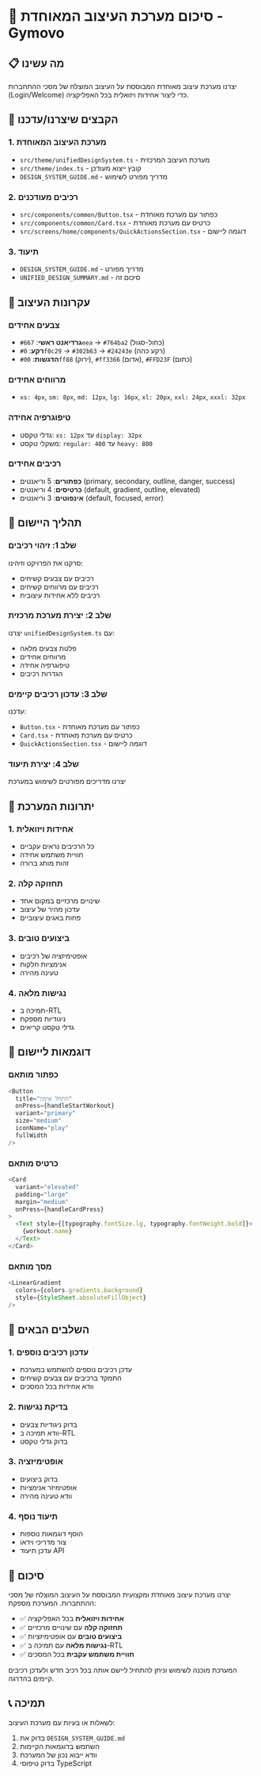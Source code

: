 # 🎨 סיכום מערכת העיצוב המאוחדת - Gymovo

## 📋 מה עשינו

יצרנו מערכת עיצוב מאוחדת המבוססת על העיצוב המוצלח של מסכי ההתחברות (Login/Welcome) כדי ליצור אחידות ויזואלית בכל האפליקציה.

## 🎯 הקבצים שיצרנו/עדכנו

### 1. **מערכת העיצוב המאוחדת**

- `src/theme/unifiedDesignSystem.ts` - מערכת העיצוב המרכזית
- `src/theme/index.ts` - קובץ ייצוא מעודכן
- `DESIGN_SYSTEM_GUIDE.md` - מדריך מפורט לשימוש

### 2. **רכיבים מעודכנים**

- `src/components/common/Button.tsx` - כפתור עם מערכת מאוחדת
- `src/components/common/Card.tsx` - כרטיס עם מערכת מאוחדת
- `src/screens/home/components/QuickActionsSection.tsx` - דוגמה ליישום

### 3. **תיעוד**

- `DESIGN_SYSTEM_GUIDE.md` - מדריך מפורט
- `UNIFIED_DESIGN_SUMMARY.md` - סיכום זה

## 🎨 עקרונות העיצוב

### **צבעים אחידים**

- **גרדיאנט ראשי**: `#667eea` → `#764ba2` (כחול-סגול)
- **רקע**: `#0f0c29` → `#302b63` → `#24243e` (רקע כהה)
- **הדגשות**: `#00ff88` (ירוק), `#ff3366` (אדום), `#FFD23F` (כתום)

### **מרווחים אחידים**

- `xs: 4px`, `sm: 8px`, `md: 12px`, `lg: 16px`, `xl: 20px`, `xxl: 24px`, `xxxl: 32px`

### **טיפוגרפיה אחידה**

- גדלי טקסט: `xs: 12px` עד `display: 32px`
- משקלי טקסט: `regular: 400` עד `heavy: 800`

### **רכיבים אחידים**

- **כפתורים**: 5 וריאנטים (primary, secondary, outline, danger, success)
- **כרטיסים**: 4 וריאנטים (default, gradient, outline, elevated)
- **אינפוטים**: 3 וריאנטים (default, focused, error)

## 🔄 תהליך היישום

### **שלב 1: זיהוי רכיבים**

סרקנו את הפרויקט וזיהינו:

- רכיבים עם צבעים קשיחים
- רכיבים עם מרווחים קשיחים
- רכיבים ללא אחידות עיצובית

### **שלב 2: יצירת מערכת מרכזית**

יצרנו `unifiedDesignSystem.ts` עם:

- פלטת צבעים מלאה
- מרווחים אחידים
- טיפוגרפיה אחידה
- הגדרות רכיבים

### **שלב 3: עדכון רכיבים קיימים**

עדכנו:

- `Button.tsx` - כפתור עם מערכת מאוחדת
- `Card.tsx` - כרטיס עם מערכת מאוחדת
- `QuickActionsSection.tsx` - דוגמה ליישום

### **שלב 4: יצירת תיעוד**

יצרנו מדריכים מפורטים לשימוש במערכת

## 🎯 יתרונות המערכת

### **1. אחידות ויזואלית**

- כל הרכיבים נראים עקביים
- חוויית משתמש אחידה
- זהות מותג ברורה

### **2. תחזוקה קלה**

- שינויים מרכזיים במקום אחד
- עדכון מהיר של עיצוב
- פחות באגים עיצוביים

### **3. ביצועים טובים**

- אופטימיזציה של רכיבים
- אנימציות חלקות
- טעינה מהירה

### **4. נגישות מלאה**

- תמיכה ב-RTL
- ניגודיות מספקת
- גדלי טקסט קריאים

## 📱 דוגמאות ליישום

### **כפתור מותאם**

```typescript
<Button
  title="התחל אימון"
  onPress={handleStartWorkout}
  variant="primary"
  size="medium"
  iconName="play"
  fullWidth
/>
```

### **כרטיס מותאם**

```typescript
<Card
  variant="elevated"
  padding="large"
  margin="medium"
  onPress={handleCardPress}
>
  <Text style={[typography.fontSize.lg, typography.fontWeight.bold]}>
    {workout.name}
  </Text>
</Card>
```

### **מסך מותאם**

```typescript
<LinearGradient
  colors={colors.gradients.background}
  style={StyleSheet.absoluteFillObject}
/>
```

## 🔄 השלבים הבאים

### **1. עדכון רכיבים נוספים**

- עדכן רכיבים נוספים להשתמש במערכת
- התמקד ברכיבים עם צבעים קשיחים
- וודא אחידות בכל המסכים

### **2. בדיקת נגישות**

- בדוק ניגודיות צבעים
- וודא תמיכה ב-RTL
- בדוק גדלי טקסט

### **3. אופטימיזציה**

- בדוק ביצועים
- אופטימיזר אנימציות
- וודא טעינה מהירה

### **4. תיעוד נוסף**

- הוסף דוגמאות נוספות
- צור מדריכי וידאו
- עדכן תיעוד API

## 🎯 סיכום

יצרנו מערכת עיצוב מאוחדת ומקצועית המבוססת על העיצוב המוצלח של מסכי ההתחברות. המערכת מספקת:

- ✅ **אחידות ויזואלית** בכל האפליקציה
- ✅ **תחזוקה קלה** עם שינויים מרכזיים
- ✅ **ביצועים טובים** עם אופטימיזציות
- ✅ **נגישות מלאה** עם תמיכה ב-RTL
- ✅ **חוויית משתמש עקבית** בכל המסכים

המערכת מוכנה לשימוש וניתן להתחיל ליישם אותה בכל רכיב חדש ולעדכן רכיבים קיימים בהדרגה.

## 📞 תמיכה

לשאלות או בעיות עם מערכת העיצוב:

1. בדוק את `DESIGN_SYSTEM_GUIDE.md`
2. השתמש בדוגמאות הקיימות
3. וודא ייבוא נכון של המערכת
4. בדוק טיפוסי TypeScript
